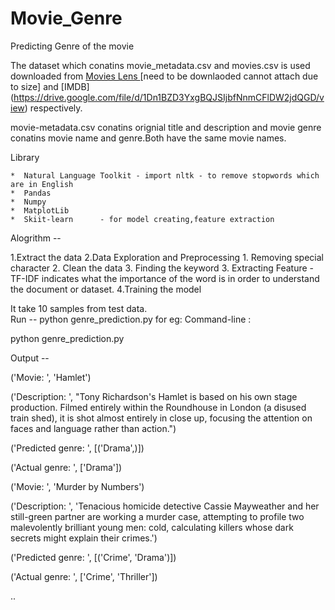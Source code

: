 # Movie_Genre


Predicting Genre of the movie

The dataset which conatins movie_metadata.csv and movies.csv is used downloaded from [Movies Lens ](
 https://www.kaggle.com/rounakbanik/the-movies-dataset/version/7#movies_metadata.csv) [need to be downlaoded cannot attach due to size] and [IMDB] (https://drive.google.com/file/d/1Dn1BZD3YxgBQJSIjbfNnmCFlDW2jdQGD/view) respectively.
 
 movie-metadata.csv conatins orignial title and description and movie genre conatins movie name and genre.Both have the same movie names.
 
Library

    *  Natural Language Toolkit - import nltk - to remove stopwords which are in English
    *  Pandas
    *  Numpy
    *  MatplotLib
    *  Skiit-learn      - for model creating,feature extraction 
    
 Alogrithm --
 
   1.Extract the data
   2.Data Exploration and Preprocessing
      1. Removing special character
      2. Clean the data
      3. Finding the keyword 
   3. Extracting Feature - TF-IDF indicates what the importance of the word is in order to understand the document or dataset. 
   4.Training the model
    
It take 10 samples from test data.    
Run --  python genre_prediction.py
for eg: 
Command-line :

python genre_prediction.py

Output -- 

('Movie: ', 'Hamlet')

('Description: ', "Tony Richardson's Hamlet is based on his own stage production. Filmed entirely within the Roundhouse in London (a disused train shed), it is shot almost entirely in close up, focusing the attention on faces and language rather than action.")

('Predicted genre: ', [('Drama',)])

('Actual genre: ', ['Drama'])


('Movie: ', 'Murder by Numbers')

('Description: ', 'Tenacious homicide detective Cassie Mayweather and her still-green partner are working a murder case, attempting to profile two malevolently brilliant young men: cold, calculating killers whose dark secrets might explain their crimes.')

('Predicted genre: ', [('Crime', 'Drama')])

('Actual genre: ', ['Crime', 'Thriller'])
   
..
